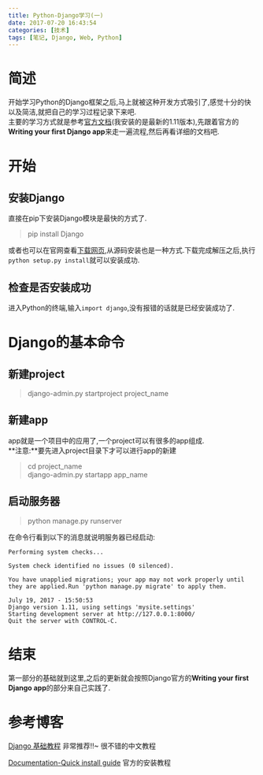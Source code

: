 ```yaml
---
title: Python-Django学习(一)
date: 2017-07-20 16:43:54
categories: [技术]
tags: [笔记, Django, Web, Python]
---
```

[](#简述 "简述")简述
==============

开始学习Python的Django框架之后,马上就被这种开发方式吸引了,感觉十分的快以及简洁,就把自己的学习过程记录下来吧.  
主要的学习方式就是参考[官方文档](https://docs.djangoproject.com/en/1.11/intro/install/)(我安装的是最新的1.11版本),先跟着官方的**Writing your first Django app**来走一遍流程,然后再看详细的文档吧.

[](#开始 "开始")开始
==============

[](#安装Django "安装Django")安装Django
--------------------------------

直接在pip下安装Django模块是最快的方式了.

> pip install Django

或者也可以在官网查看[下载网页](https://www.djangoproject.com/download/),从源码安装也是一种方式.下载完成解压之后,执行`python setup.py install`就可以安装成功.

[](#检查是否安装成功 "检查是否安装成功")检查是否安装成功
--------------------------------

进入Python的终端,输入`import django`,没有报错的话就是已经安装成功了.

[](#Django的基本命令 "Django的基本命令")Django的基本命令
=========================================

[](#新建project "新建project")新建project
-----------------------------------

> django-admin.py startproject project_name

[](#新建app "新建app")新建app
-----------------------

app就是一个项目中的应用了,一个project可以有很多的app组成.  
**注意:**要先进入project目录下才可以进行app的新建

> cd project_name  
> django-admin.py startapp app_name

[](#启动服务器 "启动服务器")启动服务器
-----------------------

> python manage.py runserver

在命令行看到以下的消息就说明服务器已经启动:  

```shell
Performing system checks...

System check identified no issues (0 silenced).

You have unapplied migrations; your app may not work properly until they are applied.Run 'python manage.py migrate' to apply them.

July 19, 2017 - 15:50:53
Django version 1.11, using settings 'mysite.settings'
Starting development server at http://127.0.0.1:8000/
Quit the server with CONTROL-C.
```

[](#结束 "结束")结束
==============

第一部分的基础就到这里,之后的更新就会按照Django官方的**Writing your first Django app**的部分来自己实践了.

[](#参考博客 "参考博客")参考博客
====================

[Django 基础教程](http://code.ziqiangxuetang.com/django/django-tutorial.html) 非常推荐!!~ 很不错的中文教程

[Documentation-Quick install guide](https://docs.djangoproject.com/en/1.11/intro/install/) 官方的安装教程